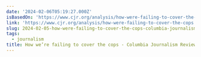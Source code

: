```yaml
---
date: '2024-02-06T05:19:27.000Z'
isBasedOn: 'https://www.cjr.org/analysis/how-were-failing-to-cover-the-cops.php'
link: 'https://www.cjr.org/analysis/how-were-failing-to-cover-the-cops.php'
slug: 2024-02-05-how-were-failing-to-cover-the-cops-columbia-journalism-review
tags:
  - journalism
title: How we’re failing to cover the cops - Columbia Journalism Review
---
```

 
